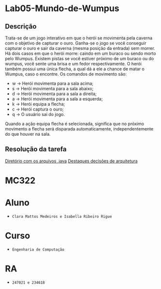 # Lab05-Mundo-de-Wumpus

## Descrição
Trata-se de um jogo interativo em que o herói se movimenta pela caverna com o objetivo de capturar o ouro. Ganha-se o jogo se você conseguir capturar o ouro e sair da caverna (mesma posição da entrada) sem morrer. Há dois casos em que o herói morre: caindo em um buraco ou sendo morto pelo Wumpus. Existem pistas se você estiver próximo de um buraco ou do wumpus, você sente uma brisa e um fedor respectivamente. O herói também possui uma única flecha, a qual dá a ele a chance de matar o Wumpus, caso o encontre. Os comandos de movimento são:

- w -> Herói movimenta para a sala acima;
-  s -> Herói movimenta para a sala abaixo;
- d -> Herói movimenta para a sala a direita;
- a -> Herói movimenta para a sala a esquerda;
- k -> Herói equipa a flecha;
- c -> Herói captura o ouro;
- q -> O usuário sai do jogo.

Quando a ação equipa flecha é selecionada, significa que no próximo movimento a flecha será disparada automaticamente, independentemente do que houver na sala.

## Resolução da tarefa

[Diretório com os arquivos .java](src/pt/c40task/l05wumpus)
[Destaques decisões de arquitetura](destaque.md)

# MC322

# Aluno
* `Clara Mattos Medeiros e Isabella Ribeiro Rigue`

# Curso
* `Engenharia de Computação`

# RA
* `247021 e 234618`
